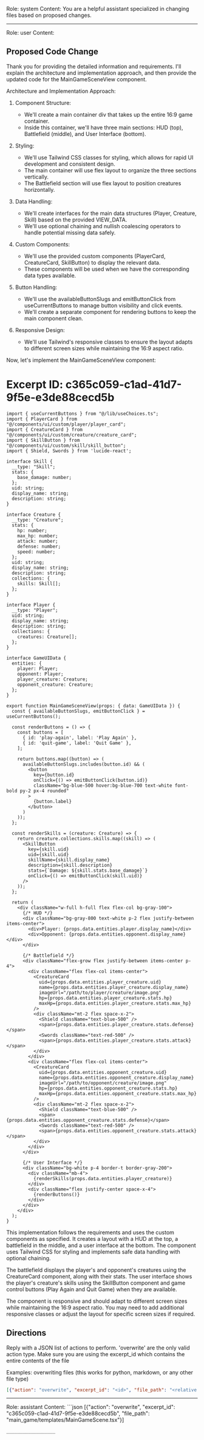 Role: system
Content: You are a helpful assistant specialized in changing files based on proposed changes.
__________________
Role: user
Content: 
## Proposed Code Change
Thank you for providing the detailed information and requirements. I'll explain the architecture and implementation approach, and then provide the updated code for the MainGameSceneView component.

Architecture and Implementation Approach:

1. Component Structure:
   - We'll create a main container div that takes up the entire 16:9 game container.
   - Inside this container, we'll have three main sections: HUD (top), Battlefield (middle), and User Interface (bottom).

2. Styling:
   - We'll use Tailwind CSS classes for styling, which allows for rapid UI development and consistent design.
   - The main container will use flex layout to organize the three sections vertically.
   - The Battlefield section will use flex layout to position creatures horizontally.

3. Data Handling:
   - We'll create interfaces for the main data structures (Player, Creature, Skill) based on the provided VIEW_DATA.
   - We'll use optional chaining and nullish coalescing operators to handle potential missing data safely.

4. Custom Components:
   - We'll use the provided custom components (PlayerCard, CreatureCard, SkillButton) to display the relevant data.
   - These components will be used when we have the corresponding data types available.

5. Button Handling:
   - We'll use the availableButtonSlugs and emitButtonClick from useCurrentButtons to manage button visibility and click events.
   - We'll create a separate component for rendering buttons to keep the main component clean.

6. Responsive Design:
   - We'll use Tailwind's responsive classes to ensure the layout adapts to different screen sizes while maintaining the 16:9 aspect ratio.

Now, let's implement the MainGameSceneView component:

# Excerpt ID: c365c059-c1ad-41d7-9f5e-e3de88cecd5b
```tsx main_game/templates/MainGameScene.tsx
import { useCurrentButtons } from "@/lib/useChoices.ts";
import { PlayerCard } from "@/components/ui/custom/player/player_card";
import { CreatureCard } from "@/components/ui/custom/creature/creature_card";
import { SkillButton } from "@/components/ui/custom/skill/skill_button";
import { Shield, Swords } from 'lucide-react';

interface Skill {
  __type: "Skill";
  stats: {
    base_damage: number;
  };
  uid: string;
  display_name: string;
  description: string;
}

interface Creature {
  __type: "Creature";
  stats: {
    hp: number;
    max_hp: number;
    attack: number;
    defense: number;
    speed: number;
  };
  uid: string;
  display_name: string;
  description: string;
  collections: {
    skills: Skill[];
  };
}

interface Player {
  __type: "Player";
  uid: string;
  display_name: string;
  description: string;
  collections: {
    creatures: Creature[];
  };
}

interface GameUIData {
  entities: {
    player: Player;
    opponent: Player;
    player_creature: Creature;
    opponent_creature: Creature;
  };
}

export function MainGameSceneView(props: { data: GameUIData }) {
  const { availableButtonSlugs, emitButtonClick } = useCurrentButtons();

  const renderButtons = () => {
    const buttons = [
      { id: 'play-again', label: 'Play Again' },
      { id: 'quit-game', label: 'Quit Game' },
    ];

    return buttons.map((button) => (
      availableButtonSlugs.includes(button.id) && (
        <button
          key={button.id}
          onClick={() => emitButtonClick(button.id)}
          className="bg-blue-500 hover:bg-blue-700 text-white font-bold py-2 px-4 rounded"
        >
          {button.label}
        </button>
      )
    ));
  };

  const renderSkills = (creature: Creature) => {
    return creature.collections.skills.map((skill) => (
      <SkillButton
        key={skill.uid}
        uid={skill.uid}
        skillName={skill.display_name}
        description={skill.description}
        stats={`Damage: ${skill.stats.base_damage}`}
        onClick={() => emitButtonClick(skill.uid)}
      />
    ));
  };

  return (
    <div className="w-full h-full flex flex-col bg-gray-100">
      {/* HUD */}
      <div className="bg-gray-800 text-white p-2 flex justify-between items-center">
        <div>Player: {props.data.entities.player.display_name}</div>
        <div>Opponent: {props.data.entities.opponent.display_name}</div>
      </div>

      {/* Battlefield */}
      <div className="flex-grow flex justify-between items-center p-4">
        <div className="flex flex-col items-center">
          <CreatureCard
            uid={props.data.entities.player_creature.uid}
            name={props.data.entities.player_creature.display_name}
            imageUrl="/path/to/player/creature/image.png"
            hp={props.data.entities.player_creature.stats.hp}
            maxHp={props.data.entities.player_creature.stats.max_hp}
          />
          <div className="mt-2 flex space-x-2">
            <Shield className="text-blue-500" />
            <span>{props.data.entities.player_creature.stats.defense}</span>
            <Swords className="text-red-500" />
            <span>{props.data.entities.player_creature.stats.attack}</span>
          </div>
        </div>
        <div className="flex flex-col items-center">
          <CreatureCard
            uid={props.data.entities.opponent_creature.uid}
            name={props.data.entities.opponent_creature.display_name}
            imageUrl="/path/to/opponent/creature/image.png"
            hp={props.data.entities.opponent_creature.stats.hp}
            maxHp={props.data.entities.opponent_creature.stats.max_hp}
          />
          <div className="mt-2 flex space-x-2">
            <Shield className="text-blue-500" />
            <span>{props.data.entities.opponent_creature.stats.defense}</span>
            <Swords className="text-red-500" />
            <span>{props.data.entities.opponent_creature.stats.attack}</span>
          </div>
        </div>
      </div>

      {/* User Interface */}
      <div className="bg-white p-4 border-t border-gray-200">
        <div className="mb-4">
          {renderSkills(props.data.entities.player_creature)}
        </div>
        <div className="flex justify-center space-x-4">
          {renderButtons()}
        </div>
      </div>
    </div>
  );
}
```

This implementation follows the requirements and uses the custom components as specified. It creates a layout with a HUD at the top, a battlefield in the middle, and a user interface at the bottom. The component uses Tailwind CSS for styling and implements safe data handling with optional chaining.

The battlefield displays the player's and opponent's creatures using the CreatureCard component, along with their stats. The user interface shows the player's creature's skills using the SkillButton component and game control buttons (Play Again and Quit Game) when they are available.

The component is responsive and should adapt to different screen sizes while maintaining the 16:9 aspect ratio. You may need to add additional responsive classes or adjust the layout for specific screen sizes if required.

## Directions
Reply with a JSON list of actions to perform. 'overwrite' are the only valid action type. 
Make sure you are using the excerpt_id which contains the entire contents of the file

Examples:
overwriting files (this works for python, markdown, or any other file type)
```json output_example1
[{"action": "overwrite", "excerpt_id": "<id>", "file_path": "<relative file path>"}]
```

__________________
Role: assistant
Content: ```json
[{"action": "overwrite", "excerpt_id": "c365c059-c1ad-41d7-9f5e-e3de88cecd5b", "file_path": "main_game/templates/MainGameScene.tsx"}]
```
__________________
